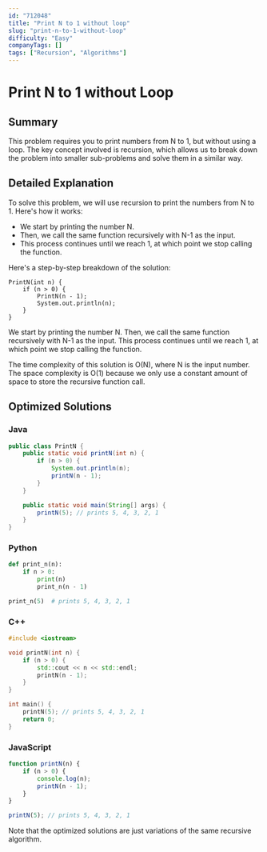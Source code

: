 ```yaml
---
id: "712048"
title: "Print N to 1 without loop"
slug: "print-n-to-1-without-loop"
difficulty: "Easy"
companyTags: []
tags: ["Recursion", "Algorithms"]
---
```


# Print N to 1 without Loop

## Summary
This problem requires you to print numbers from N to 1, but without using a loop. The key concept involved is recursion, which allows us to break down the problem into smaller sub-problems and solve them in a similar way.

## Detailed Explanation
To solve this problem, we will use recursion to print the numbers from N to 1. Here's how it works:

* We start by printing the number N.
* Then, we call the same function recursively with N-1 as the input.
* This process continues until we reach 1, at which point we stop calling the function.

Here's a step-by-step breakdown of the solution:
```
PrintN(int n) {
    if (n > 0) {
        PrintN(n - 1);
        System.out.println(n);
    }
}
```
We start by printing the number N. Then, we call the same function recursively with N-1 as the input. This process continues until we reach 1, at which point we stop calling the function.

The time complexity of this solution is O(N), where N is the input number. The space complexity is O(1) because we only use a constant amount of space to store the recursive function call.

## Optimized Solutions

### Java
```java
public class PrintN {
    public static void printN(int n) {
        if (n > 0) {
            System.out.println(n);
            printN(n - 1);
        }
    }

    public static void main(String[] args) {
        printN(5); // prints 5, 4, 3, 2, 1
    }
}
```

### Python
```python
def print_n(n):
    if n > 0:
        print(n)
        print_n(n - 1)

print_n(5)  # prints 5, 4, 3, 2, 1
```

### C++
```cpp
#include <iostream>

void printN(int n) {
    if (n > 0) {
        std::cout << n << std::endl;
        printN(n - 1);
    }
}

int main() {
    printN(5); // prints 5, 4, 3, 2, 1
    return 0;
}
```

### JavaScript
```javascript
function printN(n) {
    if (n > 0) {
        console.log(n);
        printN(n - 1);
    }
}

printN(5); // prints 5, 4, 3, 2, 1
```
Note that the optimized solutions are just variations of the same recursive algorithm.